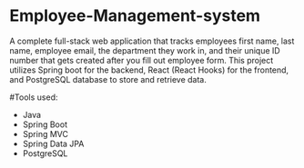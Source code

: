# Employee-Management-system
A complete full-stack web application that tracks employees first name, last name, employee email, the department they work in, and their unique ID number that gets created after you fill out employee form. This project utilizes Spring boot for the backend, React (React Hooks) for the frontend, and PostgreSQL database to store and retrieve data.

#Tools used:
- Java
- Spring Boot
- Spring MVC
- Spring Data JPA
- PostgreSQL
